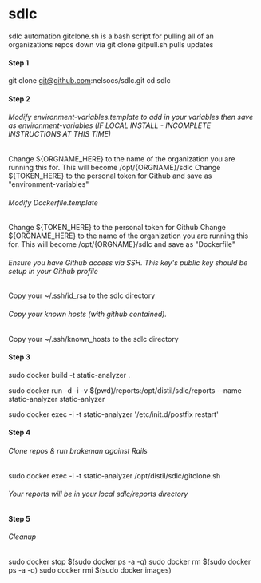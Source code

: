 # sdlc
sdlc automation
gitclone.sh is a bash script for pulling all of an organizations repos down via git clone
gitpull.sh pulls updates

#### Step 1

git clone git@github.com:nelsocs/sdlc.git
cd sdlc

#### Step 2

###### Modify environment-variables.template to add in your variables then save as environment-variables (IF LOCAL INSTALL - INCOMPLETE INSTRUCTIONS AT THIS TIME)
Change ${ORGNAME_HERE} to the name of the organization you are running this for.  This will become /opt/{ORGNAME}/sdlc
Change ${TOKEN_HERE} to the personal token for Github
and save as "environment-variables"

###### Modify Dockerfile.template
Change ${TOKEN_HERE} to the personal token for Github
Change ${ORGNAME_HERE} to the name of the organization you are running this for.  This will become /opt/{ORGNAME}/sdlc
and save as "Dockerfile"

###### Ensure you have Github access via SSH.  This key's public key should be setup in your Github profile
Copy your ~/.ssh/id_rsa to the sdlc directory
###### Copy your known hosts (with github contained).
Copy your ~/.ssh/known_hosts to the sdlc directory

#### Step 3
sudo docker build -t static-analyzer .

sudo docker run -d -i -v $(pwd)/reports:/opt/distil/sdlc/reports --name static-analyzer static-anlyzer

sudo docker exec -i -t static-analyzer '/etc/init.d/postfix restart'

#### Step 4
###### Clone repos & run brakeman against Rails
sudo docker exec -i -t static-analyzer /opt/distil/sdlc/gitclone.sh

###### Your reports will be in your local sdlc/reports directory

#### Step 5
###### Cleanup
sudo docker stop $(sudo docker ps -a -q)
sudo docker rm $(sudo docker ps -a -q)
sudo docker rmi $(sudo docker images)





